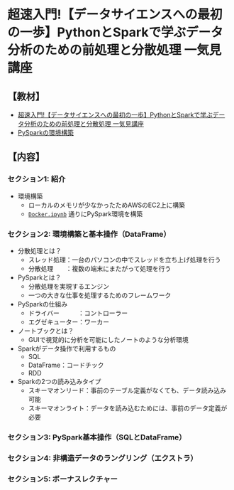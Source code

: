 # 超速入門!【データサイエンスへの最初の一歩】PythonとSparkで学ぶデータ分析のための前処理と分散処理 一気見講座

## 【教材】
* [超速入門!【データサイエンスへの最初の一歩】PythonとSparkで学ぶデータ分析のための前処理と分散処理 一気見講座](https://www.udemy.com/course/spark-python-crush-course/)
* [PySparkの環境構築](https://github.com/yk-st/pyspark_settings)

## 【内容】
### セクション1: 紹介
* 環境構築
    * ローカルのメモリが少なかったためAWSのEC2上に構築
    * [`Docker.ipynb`](https://github.com/yk-st/pyspark_settings/blob/main/Docker.ipynb) 通りにPySpark環境を構築

### セクション2: 環境構築と基本操作（DataFrame）
* 分散処理とは？
    * スレッド処理：一台のパソコンの中でスレッドを立ち上げ処理を行う
    * 分散処理　　：複数の端末にまたがって処理を行う
* PySparkとは？
    * 分散処理を実現するエンジン
    * 一つの大きな仕事を処理するためのフレームワーク
* PySparkの仕組み
    * ドライバー　　　：コントローラー
    * エグゼキューター：ワーカー
* ノートブックとは？
    * GUIで視覚的に分析を可能にしたノートのような分析環境
* Sparkがデータ操作で利用するもの
    * SQL
    * DataFrame：コードチック
    * RDD
* Sparkの2つの読み込みタイプ
    * スキーマオンリード：事前のテーブル定義がなくても、データ読み込み可能
    * スキーマオンライト：データを読み込むためには、事前のデータ定義が必要

### セクション3: PySpark基本操作（SQLとDataFrame）

### セクション4: 非構造データのラングリング（エクストラ）

### セクション5: ボーナスレクチャー
